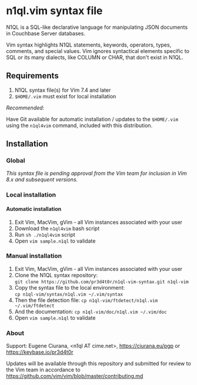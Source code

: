 # n1ql.vim syntax file


N1QL is a SQL-like declarative language for manipulating JSON documents in
Couchbase Server databases.

Vim syntax highlights N1QL statements, keywords, operators, types, comments,
and special values.  Vim ignores syntactical elements specific to SQL or its
many dialects, like COLUMN or CHAR, that don't exist in N1QL.


## Requirements

1. N1QL syntax file(s) for Vim 7.4 and later
1. `$HOME/.vim` must exist for local installation

*Recommended:*

Have Git available for automatic installation / updates to the `$HOME/.vim`
using the `n1ql4vim` command, included with this distribution.


## Installation


### Global

_This syntax file is pending approval from the Vim team for inclusion in Vim
8.x and subsequent versions._


### Local installation


#### Automatic installation

1. Exit Vim, MacVim, gVim - all Vim instances associated with your user
1. Download the `n1ql4vim` bash script
1. Run `sh ./n1ql4vim` script
1. Open `vim sample.n1ql` to validate


### Manual installation

1. Exit Vim, MacVim, gVim - all Vim instances associated with your user
1. Clone the N1QL syntax repository:<br>
   `git clone https://github.com/pr3d4t0r/n1ql-vim-syntax.git n1ql-vim`
1. Copy the syntax file to the local environment:<br>
   `cp n1ql-vim/syntax/n1ql.vim ~/.vim/syntax`
1. Then the file detection file:
   `cp n1ql-vim/ftdetect/n1ql.vim ~/.vim/ftdetect`
1. And the documentation:
   `cp n1ql-vim/doc/n1ql.vim ~/.vim/doc`
1. Open `vim sample.n1ql` to validate


### About

Support:  Eugene Ciurana, &lt;n1ql AT cime.net&gt;, https://ciurana.eu/pgp or
https://keybase.io/pr3d4t0r

Updates will be available through this repository and submitted for review to
the Vim team in accordance to 
https://github.com/vim/vim/blob/master/contributing.md


